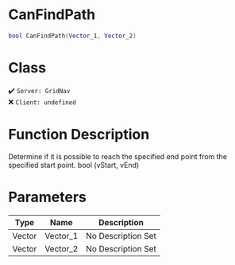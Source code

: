 # CanFindPath
```lua
bool CanFindPath(Vector_1, Vector_2)
```
# Class
✔️ `Server: GridNav`  
❌ `Client: undefined`  

# Function Description
Determine if it is possible to reach the specified end point from the specified start point. bool (vStart, vEnd)
# Parameters
Type|Name|Description
--|--|--
Vector|Vector_1|No Description Set
Vector|Vector_2|No Description Set
